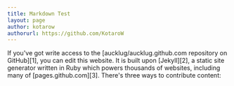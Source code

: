 ```yaml
---
title: Markdown Test
layout: page
author: kotarow
authorurl: https://github.com/KotaroW
---
```


If you've got write access to the [aucklug/aucklug.github.com repository on GitHub][1], you can edit this website. It is built upon [Jekyll][2], a 
static site generator written in Ruby which powers thousands of websites, including many of [pages.github.com][3]. There's three ways to contribute content:

